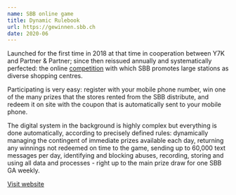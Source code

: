 ```yaml
---
name: SBB online game
title: Dynamic Rulebook
url: https://gewinnen.sbb.ch
date: 2020-06
---
```

Launched for the first time in 2018 at that time in cooperation between Y7K and Partner & Partner; since then reissued annually and systematically perfected: the online [competition](https://gewinnen.sbb.ch) with which SBB promotes large stations as diverse shopping centres.

Participating is very easy: register with your mobile phone number, win one of the many prizes that the stores rented from the SBB distribute, and redeem it on site with the coupon that is automatically sent to your mobile phone.

The digital system in the background is highly complex but everything is done automatically, according to precisely defined rules: dynamically managing the contingent of immediate prizes available each day, returning any winnings not redeemed on time to the game, sending up to 60,000 text messages per day, identifying and blocking abuses, recording, storing and using all data and processes - right up to the main prize draw for one SBB GA weekly.

[Visit website](https://gewinnen.sbb.ch)
